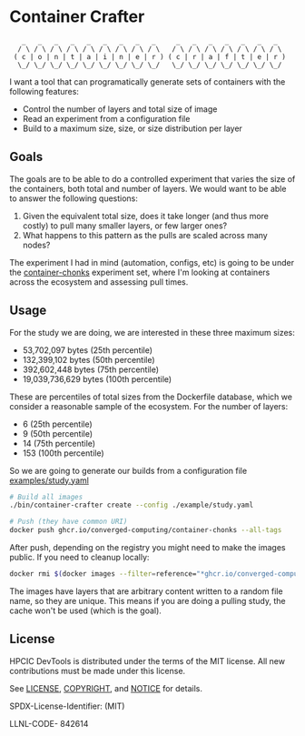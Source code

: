 # Container Crafter

```console
   _   _   _   _   _   _   _   _   _     _   _   _   _   _   _   _  
  / \ / \ / \ / \ / \ / \ / \ / \ / \   / \ / \ / \ / \ / \ / \ / \ 
 ( c | o | n | t | a | i | n | e | r ) ( c | r | a | f | t | e | r )
  \_/ \_/ \_/ \_/ \_/ \_/ \_/ \_/ \_/   \_/ \_/ \_/ \_/ \_/ \_/ \_/  

```

I want a tool that can programatically generate sets of containers with the following features:

- Control the number of layers and total size of image
- Read an experiment from a configuration file
- Build to a maximum size, size, or size distribution per layer

## Goals

The goals are to be able to do a controlled experiment that varies the size of the containers, both total and number of layers. We would want to be able to answer the following questions:

1. Given the equivalent total size, does it take longer (and thus more costly) to pull many smaller layers, or few larger ones?
2. What happens to this pattern as the pulls are scaled across many nodes?

The experiment I had in mind (automation, configs, etc) is going to be under the [container-chonks](https://github.com/converged-computing/container-chonks/tree/main/experiments/pulling) experiment set, where I'm looking at containers across the ecosystem and assessing pull times.

## Usage

For the study we are doing, we are interested in these three maximum sizes:

- 53,702,097 bytes  (25th percentile)
- 132,399,102 bytes  (50th percentile)
- 392,602,448 bytes  (75th percentile)
- 19,039,736,629 bytes (100th percentile)

These are percentiles of total sizes from the Dockerfile database, which we consider a reasonable sample of the ecosystem. For the number of layers:

- 6 (25th percentile)
- 9 (50th percentile)
- 14 (75th percentile)
- 153 (100th percentile) 

So we are going to generate our builds from a configuration file [examples/study.yaml](examples/study.yaml)


```bash
# Build all images
./bin/container-crafter create --config ./example/study.yaml 

# Push (they have common URI)
docker push ghcr.io/converged-computing/container-chonks --all-tags
```

After push, depending on the registry you might need to make the images public. If you need to cleanup locally:

```bash
docker rmi $(docker images --filter=reference="*ghcr.io/converged-computing/container-chonks*" -q)
```

The images have layers that are arbitrary content written to a random file name, so they are unique.
This means if you are doing a pulling study, the cache won't be used (which is the goal).

## License

HPCIC DevTools is distributed under the terms of the MIT license.
All new contributions must be made under this license.

See [LICENSE](https://github.com/converged-computing/cloud-select/blob/main/LICENSE),
[COPYRIGHT](https://github.com/converged-computing/cloud-select/blob/main/COPYRIGHT), and
[NOTICE](https://github.com/converged-computing/cloud-select/blob/main/NOTICE) for details.

SPDX-License-Identifier: (MIT)

LLNL-CODE- 842614